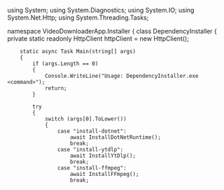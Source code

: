 using System;
using System.Diagnostics;
using System.IO;
using System.Net.Http;
using System.Threading.Tasks;

namespace VideoDownloaderApp.Installer
{
    class DependencyInstaller
    {
        private static readonly HttpClient httpClient = new HttpClient();
        
        static async Task Main(string[] args)
        {
            if (args.Length == 0)
            {
                Console.WriteLine("Usage: DependencyInstaller.exe <command>");
                return;
            }

            try
            {
                switch (args[0].ToLower())
                {
                    case "install-dotnet":
                        await InstallDotNetRuntime();
                        break;
                    case "install-ytdlp":
                        await InstallYtDlp();
                        break;
                    case "install-ffmpeg":
                        await InstallFFmpeg();
                        break;
